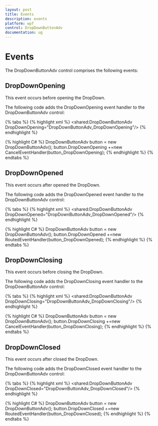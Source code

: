 ```yaml
---
layout: post
title: Events
description: events
platform: wpf
control: DropDownButtonAdv
documentation: ug
---
```


# Events

The DropDownButtonAdv control comprises the following events:

## DropDownOpening

This event occurs before opening the DropDown.

The following code adds the DropDownOpening event handler to the DropDownButtonAdv control:


{% tabs %}
{% highlight xml %} 
<shared:DropDownButtonAdv DropDownOpening="DropDownButtonAdv_DropDownOpening"/>
{% endhighlight %}

{% highlight C# %} 
DropDownButtonAdv button = new DropDownButtonAdv();
button.DropDownOpening +=new CancelEventHandler(button_DropDownOpening);
{% endhighlight %}
{% endtabs %}


## DropDownOpened

This event occurs after opened the DropDown.

The following code adds the DropDownOpened event handler to the DropDownButtonAdv control:



{% tabs %}
{% highlight xml %}
<shared:DropDownButtonAdv DropDownOpened="DropDownButtonAdv_DropDownOpened"/> 
{% endhighlight %}

{% highlight C# %} 
DropDownButtonAdv button = new DropDownButtonAdv();
button.DropDownOpened +=new RoutedEventHandler(button_DropDownOpened); 
{% endhighlight %} 
{% endtabs %}


## DropDownClosing

This event occurs before closing the DropDown.

The following code adds the DropDownClosing event handler to the DropDownButtonAdv control:



{% tabs %}
{% highlight xml %} 
<shared:DropDownButtonAdv DropDownClosing="DropDownButtonAdv_DropDownClosing"/>
{% endhighlight %}

{% highlight C# %} 
DropDownButtonAdv button = new DropDownButtonAdv();
button.DropDownClosing +=new CancelEventHandler(button_DropDownClosing);
{% endhighlight %}
{% endtabs %}

## DropDownClosed 

This event occurs after closed the DropDown.

The following code adds the DropDownClosed event handler to the DropDownButtonAdv control:


{% tabs %}
{% highlight xml %} 
<shared:DropDownButtonAdv DropDownClosed="DropDownButtonAdv_DropDownClosed"/> 
{% endhighlight %} 

{% highlight C# %} 
DropDownButtonAdv button = new DropDownButtonAdv();
button.DropDownClosed +=new RoutedEventHandler(button_DropDownClosed); 
{% endhighlight %} 
{% endtabs %}


